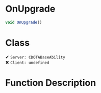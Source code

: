 # OnUpgrade
```js
void OnUpgrade()
```
# Class
✔ `Server: CDOTABaseAbility`  
✖ `Client: undefined`  

# Function Description

